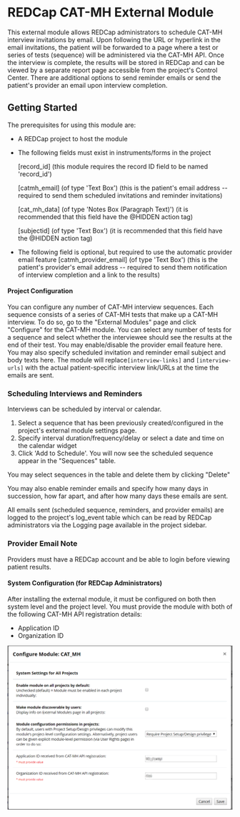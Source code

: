 # REDCap CAT-MH External Module

This external module allows REDCap administrators to schedule CAT-MH interview invitations by email. Upon following the URL or hyperlink in the email invitations, the patient will be forwarded to a page where a test or series of tests (sequence) will be administered via the CAT-MH API. Once the interview is complete, the results will be stored in REDCap and can be viewed by a separate report page accessible from the project's Control Center. There are additional options to send reminder emails or send the patient's provider an email upon interview completion.

## Getting Started
The prerequisites for using this module are:
* A REDCap project to host the module
* The following fields must exist in instruments/forms in the project

	[record_id] (this module requires the record ID field to be named 'record_id')
	
	[catmh_email] (of type 'Text Box') (this is the patient's email address -- required to send them scheduled invitations and reminder invitations)

	[cat_mh_data] (of type 'Notes Box (Paragraph Text)') (it is recommended that this field have the @HIDDEN action tag)

	[subjectid] (of type 'Text Box') (it is recommended that this field have the @HIDDEN action tag)
* The following field is optional, but required to use the automatic provider email feature
	[catmh_provider_email] (of type 'Text Box') (this is the patient's provider's email address -- required to send them notification of interview completion and a link to the results)
	
#### Project Configuration
You can configure any number of CAT-MH interview sequences. Each sequence consists of a series of CAT-MH tests that make up a CAT-MH interview.
To do so, go to the "External Modules" page and click "Configure" for the CAT-MH module. You can select any number of tests for a sequence and select whether the interviewee should see the results at the end of their test.
You may enable/disable the provider email feature here.
You may also specify scheduled invitation and reminder email subject and body texts here. The module will replace`[interview-links]` and `[interview-urls]` with the actual patient-specific interview link/URLs at the time the emails are sent.

### Scheduling Interviews and Reminders
Interviews can be scheduled by interval or calendar.
1. Select a sequence that has been previously created/configured in the project's external module settings page.
2. Specify interval duration/frequency/delay or select a date and time on the calendar widget
3. Click 'Add to Schedule'. You will now see the scheduled sequence appear in the "Sequences" table.

You may select sequences in the table and delete them by clicking "Delete"

You may also enable reminder emails and specify how many days in succession, how far apart, and after how many days these emails are sent.

All emails sent (scheduled sequence, reminders, and provider emails) are logged to the project's log_event table which can be read by REDCap administrators via the Logging page available in the project sidebar.

### Provider Email Note
Providers must have a REDCap account and be able to login before viewing patient results.

#### System Configuration (for REDCap Administrators)
After installing the external module, it must be configured on both then system level and the project level.
You must provide the module with both of the following CAT-MH API registration details:
* Application ID
* Organization ID

![System Configuration Details](/images/systemLevel.PNG)
